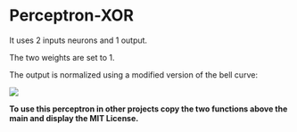 # Perceptron-XOR
It uses 2 inputs neurons and 1 output.

The two weights are set to 1.

The output is normalized using a modified version of the bell curve:

<img src="https://render.githubusercontent.com/render/math?math=y = e^{-3(x-1)^2}">

**To use this perceptron in other projects copy the two functions above the main and display the MIT License.**
